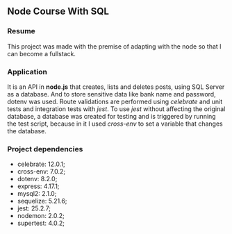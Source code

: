 ## Node Course With SQL

### Resume

This project was made with the premise of adapting with the node so that I can become a fullstack.

###   Application

It is an API in **node.js** that creates, lists and deletes posts, using SQL Server as a database. And to store sensitive data like bank name and password, dotenv was used.
Route validations are performed using *celebrate* and unit tests and integration tests with *jest*. To use *jest* without affecting the original database, a database was created for testing and is triggered by running the test script, because in it I used *cross-env* to set a variable that changes the database.

### Project dependencies

 - celebrate: 12.0.1;
 - cross-env: 7.0.2; 
 - dotenv: 8.2.0; 
 - express: 4.17.1;
 - mysql2: 2.1.0;     
 - sequelize: 5.21.6;    
 - jest: 25.2.7;     
 - nodemon: 2.0.2;    
 - supertest: 4.0.2;